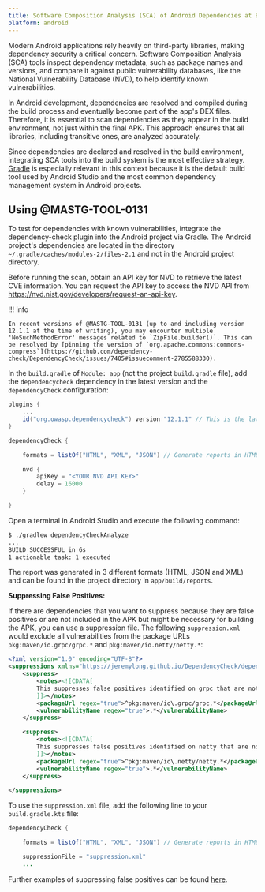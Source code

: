 ```yaml
---
title: Software Composition Analysis (SCA) of Android Dependencies at Build Time
platform: android
---
```


Modern Android applications rely heavily on third-party libraries, making dependency security a critical concern. Software Composition Analysis (SCA) tools inspect dependency metadata, such as package names and versions, and compare it against public vulnerability databases, like the National Vulnerability Database (NVD), to help identify known vulnerabilities.

In Android development, dependencies are resolved and compiled during the build process and eventually become part of the app's DEX files. Therefore, it is essential to scan dependencies as they appear in the build environment, not just within the final APK. This approach ensures that all libraries, including transitive ones, are analyzed accurately.

Since dependencies are declared and resolved in the build environment, integrating SCA tools into the build system is the most effective strategy. [Gradle](https://developer.android.com/build/dependencies) is especially relevant in this context because it is the default build tool used by Android Studio and the most common dependency management system in Android projects.

## Using @MASTG-TOOL-0131

To test for dependencies with known vulnerabilities, integrate the dependency-check plugin into the Android project via Gradle. The Android project's dependencies are located in the directory `~/.gradle/caches/modules-2/files-2.1` and not in the Android project directory.

Before running the scan, obtain an API key for NVD to retrieve the latest CVE information. You can request the API key to access the NVD API from <https://nvd.nist.gov/developers/request-an-api-key>.

!!! info

    In recent versions of @MASTG-TOOL-0131 (up to and including version 12.1.1 at the time of writing), you may encounter multiple 'NoSuchMethodError' messages related to `ZipFile.builder()`. This can be resolved by [pinning the version of `org.apache.commons:commons-compress`](https://github.com/dependency-check/DependencyCheck/issues/7405#issuecomment-2785588330).

In the `build.gradle` of `Module: app` (not the project `build.gradle` file), add the `dependencycheck` dependency in the latest version and the `dependencyCheck` configuration:

```groovy
plugins {
    ...
    id("org.owasp.dependencycheck") version "12.1.1" // This is the latest version at the time of writing, please update accordingly
}

dependencyCheck {

    formats = listOf("HTML", "XML", "JSON") // Generate reports in HTML, JSON and XML format

    nvd {
        apiKey = "<YOUR NVD API KEY>"
        delay = 16000
    }

}
```

Open a terminal in Android Studio and execute the following command:

```bash
$ ./gradlew dependencyCheckAnalyze
...
BUILD SUCCESSFUL in 6s
1 actionable task: 1 executed
```

The report was generated in 3 different formats (HTML, JSON and XML) and can be found in the project directory in `app/build/reports`.

**Suppressing False Positives:**

If there are dependencies that you want to suppress because they are false positives or are not included in the APK but might be necessary for building the APK, you can use a suppression file. The following `suppression.xml` would exclude all vulnerabilities from the package URLs `pkg:maven/io.grpc/grpc.*` and `pkg:maven/io.netty/netty.*`:

```xml
<?xml version="1.0" encoding="UTF-8"?>
<suppressions xmlns="https://jeremylong.github.io/DependencyCheck/dependency-suppression.1.3.xsd">
    <suppress>
        <notes><![CDATA[
        This suppresses false positives identified on grpc that are not added into the APK.
        ]]></notes>
        <packageUrl regex="true">^pkg:maven/io\.grpc/grpc.*</packageUrl>
        <vulnerabilityName regex="true">.*</vulnerabilityName>
    </suppress>

    <suppress>
        <notes><![CDATA[
        This suppresses false positives identified on netty that are not added into the APK.
        ]]></notes>
        <packageUrl regex="true">^pkg:maven/io\.netty/netty.*</packageUrl>
        <vulnerabilityName regex="true">.*</vulnerabilityName>
    </suppress>

</suppressions>
```

To use the `suppression.xml` file, add the following line to your `build.gradle.kts` file:

```java
dependencyCheck {

    formats = listOf("HTML", "XML", "JSON") // Generate reports in HTML, JSON and XML format

    suppressionFile = "suppression.xml"
    ...
```

Further examples of suppressing false positives can be found [here](https://jeremylong.github.io/DependencyCheck/general/suppression.html).
